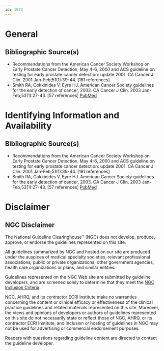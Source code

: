 ```yaml
---
id: 1973
---
```


# General

## Bibliographic Source(s)

- Recommendations from the American Cancer Society Workshop on Early Prostate Cancer Detection, May 4-6, 2000 and ACS guideline on testing for early prostate cancer detection: update 2001. CA Cancer J Clin. 2001 Jan-Feb;51(1):39-44. [181 references]
- Smith RA, Cokkinides V, Eyre HJ. American Cancer Society guidelines for the early detection of cancer, 2003. CA Cancer J Clin. 2003 Jan-Feb;53(1):27-43. [57 references] [ PubMed ](http://www.ncbi.nlm.nih.gov/entrez/query.fcgi?cmd=Retrieve&db=pubmed&dopt=Abstract&list_uids=12568442)

# Identifying Information and Availability

## Bibliographic Source(s)

- Recommendations from the American Cancer Society Workshop on Early Prostate Cancer Detection, May 4-6, 2000 and ACS guideline on testing for early prostate cancer detection: update 2001. CA Cancer J Clin. 2001 Jan-Feb;51(1):39-44. [181 references]
- Smith RA, Cokkinides V, Eyre HJ. American Cancer Society guidelines for the early detection of cancer, 2003. CA Cancer J Clin. 2003 Jan-Feb;53(1):27-43. [57 references] [ PubMed ](http://www.ncbi.nlm.nih.gov/entrez/query.fcgi?cmd=Retrieve&db=pubmed&dopt=Abstract&list_uids=12568442)

# Disclaimer

## NGC Disclaimer

The National Guideline Clearinghouse™ (NGC) does not develop, produce, approve, or endorse the guidelines represented on this site.

All guidelines summarized by NGC and hosted on our site are produced under the auspices of medical specialty societies, relevant professional associations, public or private organizations, other government agencies, health care organizations or plans, and similar entities.

Guidelines represented on the NGC Web site are submitted by guideline developers, and are screened solely to determine that they meet the [NGC Inclusion Criteria](/help-and-about/summaries/inclusion-criteria).

NGC, AHRQ, and its contractor ECRI Institute make no warranties concerning the content or clinical efficacy or effectiveness of the clinical practice guidelines and related materials represented on this site. Moreover, the views and opinions of developers or authors of guidelines represented on this site do not necessarily state or reflect those of NGC, AHRQ, or its contractor ECRI Institute, and inclusion or hosting of guidelines in NGC may not be used for advertising or commercial endorsement purposes.

Readers with questions regarding guideline content are directed to contact the guideline developer.

